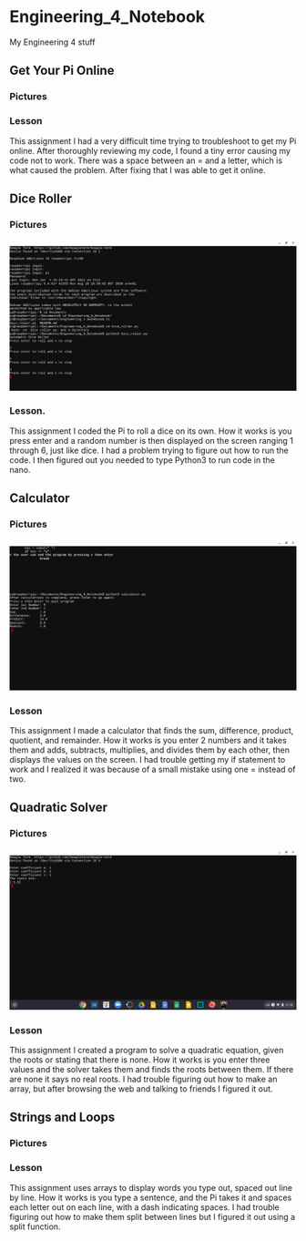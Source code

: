 # Engineering_4_Notebook
My Engineering 4 stuff

## Get Your Pi Online
### Pictures

### Lesson
This assignment I had a very difficult time trying to troubleshoot to get my Pi online. After thoroughly reviewing my code, I found a tiny error causing my code not to work. There was a space between an = and a letter, which is what caused the problem. After fixing that I was able to get it online. 

## Dice Roller
### Pictures
![Dice_roller](Images/Dice_roller.png)
### Lesson.
This assignment I coded the Pi to roll a dice on its own. How it works is you press enter and a random number is then displayed on the screen ranging 1 through 6, just like dice. I had a problem trying to figure out how to run the code. I then figured out you needed to type Python3 to run code in the nano.  

## Calculator
### Pictures
![Calculator_pi](Images/Calculator_pi.png)
### Lesson
This assignment I made a calculator that finds the sum, difference, product, quotient, and remainder. How it works is you enter 2 numbers and it takes them and adds, subtracts, multiplies, and divides them by each other, then displays the values on the screen. I had trouble getting my if statement to work and I realized it was because of a small mistake using one = instead of two. 

## Quadratic Solver
### Pictures
![Quadratic_solver](Images/Quadratic_solver.png)
### Lesson
This assignment I created a program to solve a quadratic equation, given the roots or stating that there is none. How it works is you enter three values and the solver takes them and finds the roots between them. If there are none it says no real roots. I had trouble figuring out how to make an array, but after browsing the web and talking to friends I figured it out. 

## Strings and Loops
### Pictures
### Lesson
This assignment uses arrays to display words you type out, spaced out line by line. How it works is you type a sentence, and the Pi takes it and spaces each letter out on each line, with a dash indicating spaces. I had trouble figuring out how to make them split between lines but I figured it out using a split function. 
